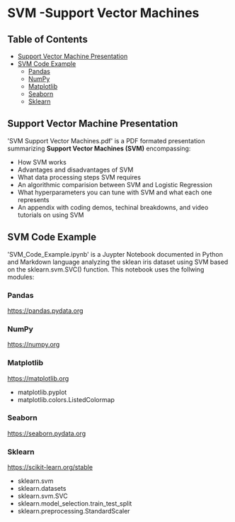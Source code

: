 # SVM -Support Vector Machines

## Table of Contents
- [Support Vector Machine Presentation](#Support-Vector-Machine-Presentation)
- [SVM Code Example](#SVM-Code-Example)
  - [Pandas](#Pandas)
  - [NumPy](#NumPy)
  - [Matplotlib](#Matplotlib)
  - [Seaborn](#Seaborn)
  - [Sklearn](#Sklearn)
  

## Support Vector Machine Presentation
'SVM Support Vector Machines.pdf' is a PDF formated presentation summarizing **Support Vector Machines (SVM)** encompassing:
 - How SVM works
 - Advantages and disadvantages of SVM
 - What data processing steps SVM requires
 - An algorithmic comparision between SVM and Logistic Regression
 - What hyperparameters you can tune with SVM and what each one represents
 - An appendix with coding demos, techinal breakdowns, and video tutorials on using SVM
 
## SVM Code Example
'SVM_Code_Example.ipynb' is a Juypter Notebook documented in Python and Markdown language analyzing the sklean iris dataset using SVM based on the sklearn.svm.SVC() function. This notebook uses the follwing modules:
### Pandas 
<href>https://pandas.pydata.org</href>
### NumPy 
<href>https://numpy.org</href>
### Matplotlib
<href>https://matplotlib.org</href>
  - matplotlib.pyplot
  - matplotlib.colors.ListedColormap
### Seaborn
<href>https://seaborn.pydata.org</href>
### Sklearn
<href>https://scikit-learn.org/stable</href>
  - sklearn.svm
  - sklearn.datasets
  - sklearn.svm.SVC
  - sklearn.model_selection.train_test_split
  - sklearn.preprocessing.StandardScaler
